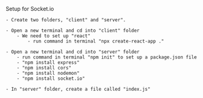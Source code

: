 Setup for Socket.io

    - Create two folders, "client" and "server".

    - Open a new terminal and cd into "client" folder
        - We need to set up "react"
            - run command in terminal "npx create-react-app ."

    - Open a new terminal and cd into "server" folder
        - run command in terminal "npm init" to set up a package.json file
        - "npm install express"
        - "npm install cors"
        - "npm install nodemon"
        - "npm install socket.io"

    - In "server" folder, create a file called "index.js"
